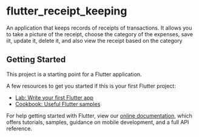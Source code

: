# flutter_receipt_keeping

An application that keeps records of receipts of transactions. It allows you to take a picture of the receipt, choose the category of the expenses, save iit, update it, delete it, and also view the receipt based on the category

## Getting Started

This project is a starting point for a Flutter application.

A few resources to get you started if this is your first Flutter project:

- [Lab: Write your first Flutter app](https://flutter.io/docs/get-started/codelab)
- [Cookbook: Useful Flutter samples](https://flutter.io/docs/cookbook)

For help getting started with Flutter, view our 
[online documentation](https://flutter.io/docs), which offers tutorials, 
samples, guidance on mobile development, and a full API reference.
